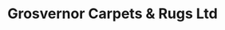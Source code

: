 ---
title: "Grosvernor Carpets & Rugs Ltd"
url: /basingstoke/grosvernor-carpets-and-rugs-ltd/
shop: carpet
---